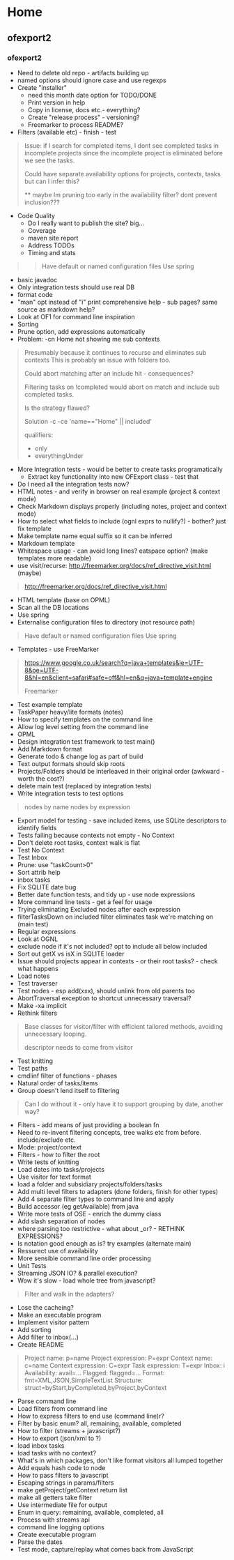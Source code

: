 # Home

## ofexport2

### ofexport2

- Need to delete old repo - artifacts building up
- named options should ignore case and use regexps
- Create "installer"
  - need this month date option for TODO/DONE
  - Print version in help
  - Copy in license, docs etc.- everything?
  - Create "release process" - versioning?
  - Freemarker to process README?
- Filters (available etc) - finish - test

> Issue: 
> if I search for completed items, I dont see completed tasks in incomplete
> projects since the incomplete project is eliminated before we see the tasks.
> 
> Could have separate availability options for projects, contexts, tasks but can I infer this?
> 
> ** maybe Im pruning too early in the availability filter?
> dont prevent inclusion???

- Code Quality 
  - Do I really want to publish the site? big...
  - Coverage
  - maven site report
  - Address TODOs
  - Timing and stats

> > Have default or named configuration files
> > Use spring

  - basic javadoc
  - Only integration tests should use real DB
  - format code
- "man" opt instead of "i" print comprehensive help - sub pages? same source as markdown help?
- Look at OF1 for command line inspiration
- Sorting
- Prune option, add expressions automatically
- Problem: -cn Home not showing me sub contexts

> Presumably because it continues to recurse and eliminates sub contexts
> This is probably an issue with folders too.
> 
> Could abort matching after an include hit - consequences?
> 
> Filtering tasks on !completed would abort on match and include sub completed tasks.
> 
> Is the strategy flawed?
> 
> Solution
> -c -ce 'name=="Home" || included'
> 
> qualifiers:
> - only
> - everythingUnder

- More Integration tests - would be better to create tasks programatically
  - Extract key functionality into new OFExport class - test that
- Do I need all the integration tests now?
- HTML notes - and verify in browser on real example (project & context mode)
- Check Markdown displays properly (including notes, project and context mode)
- How to select what fields to include (ognl exprs to nullify?) - bother? just fix template
- Make template name equal suffix so it can be inferred
- Markdown template
- Whitespace usage - can  avoid long lines? eatspace option? (make templates more readable)
- use visit/recurse: http://freemarker.org/docs/ref_directive_visit.html (maybe)

> http://freemarker.org/docs/ref_directive_visit.html

- HTML template (base on OPML)
- Scan all the DB locations
- Use spring
- Externalise configuration files to directory (not resource path)

> Have default or named configuration files
> Use spring

- Templates - use FreeMarker

> https://www.google.co.uk/search?q=java+templates&ie=UTF-8&oe=UTF-8&hl=en&client=safari#safe=off&hl=en&q=java+template+engine
> 
> Freemarker

- Test example template
- TaskPaper heavy/lite formats (notes)
- How to specify templates on the command line
- Allow log level setting from the command line
- OPML
- Design integration test framework to test main()
- Add Markdown format
- Generate todo & change log as part of build
- Text output formats should skip roots
- Projects/Folders should be interleaved in their original order  (awkward - worth the cost?)
- delete main test (replaced by integration tests)
- Write integration tests to test options

> nodes by name
> nodes by expression

- Export model for testing - save included items, use SQLite descriptors to identify fields
- Tests failing because contexts not empty - No Context
- Don't delete root tasks, context walk is flat
- Test No Context
- Test Inbox
- Prune: use "taskCount>0"
- Sort attrib help
- inbox tasks
- Fix SQLITE date bug
- Better date function tests, and tidy up - use node expressions
- More command line tests - get a feel for usage
- Trying eliminating Excluded nodes after each expression
- filterTasksDown on included filter eliminates task we're matching on (main test)
- Regular expressions
- Look at OGNL
- exclude node if it's not included? opt to include all below included
- Sort out getX vs isX in SQLITE loader
- Issue should projects appear in contexts - or their root tasks? - check what happens
- Load notes
- Test traverser
- Test nodes - esp add(xxx), should unlink from old parents too
- AbortTraversal exception to shortcut unnecessary traversal?
- Make -xa implicit
- Rethink filters

> Base classes for visitor/filter with efficient tailored methods, avoiding unnecessary looping.
> 
> descriptor needs to come from visitor

- Test knitting
- Test paths
- cmdlinf filter of functions - phases
- Natural order of tasks/items
- Group doesn't lend itself to filtering

> Can I do without it - only have it to support grouping by date, another way?

- Filters - add means of just providing a boolean fn
- Need to re-invent filtering concepts, tree walks etc from before. include/exclude etc.
- Mode: project/context
- Filters - how to filter the root
- Write tests of knitting
- Load dates into tasks/projects
- Use visitor for text format
- load a folder and subsidiary projects/folders/tasks
- Add multi level filters to adapters (done folders, finish for other types)
- Add 4 separate filter types to command line and apply
- Build accessor (eg getAvailable) from java
- Write more tests of OSE - enrich the dummy class
- Add slash separation of nodes
- where parsing too restrictive - what about _or? - RETHINK EXPRESSIONS?
- Is notation good enough as is? try examples (alternate main)
- Ressurect use of availability
- More sensible command line order processing
- Unit Tests
- Streaming JSON IO? & parallel execution?
- Wow it's slow - load whole tree from javascript?

> Filter and walk in the adapters?

- Lose the cacheing?
- Make an executable program
- Implement visitor pattern
- Add sorting
- Add filter to inbox(...)
- Create README

> Project name: p=name
> Project expression: P=expr
> Context name: c=name
> Context expression: C=expr
> Task expression: T=expr
> Inbox: i
> Availability: avail=...
> Flagged: flagged=...
> Format: fmt=XML,JSON,SimpleTextList
> Structure: struct=byStart,byCompleted,byProject,byContext

- Parse command line
- Load filters from command line
- How to express filters to end use (command line)r?
- Filter by basic enum? all, remaining, available, completed
- How to filter (streams + javascript?)
- How to export (json/xml to ?)
- load inbox tasks
- load tasks with no context?
- What's in which packages, don't like format visitors all lumped together
- Add equals hash code to node
- How to pass filters to javascript
- Escaping strings in params/filters
- make getProject/getContext return list
- make all getters take filter
- Use intermediate file for output
- Enum in query: remaining, available, completed, all
- Process with streams api
- command line logging options
- Create executable program
- Parse the dates
- Test mode, capture/replay what comes back from JavaScript


